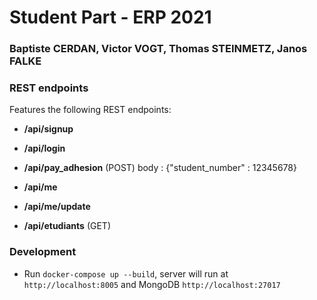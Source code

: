 # Student Part - ERP 2021

### Baptiste CERDAN, Victor VOGT, Thomas STEINMETZ, Janos FALKE

### REST endpoints
Features the following REST endpoints:

- **/api/signup**

- **/api/login**

- **/api/pay_adhesion** (POST) body : {"student_number" : 12345678}

- **/api/me**

- **/api/me/update**

- **/api/etudiants** (GET)

### Development
- Run `docker-compose up --build`, server will run at `http://localhost:8005` and MongoDB `http://localhost:27017`
